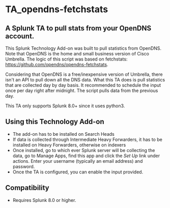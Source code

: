 # TA_opendns-fetchstats
## A Splunk TA to pull stats from your OpenDNS account.
This Splunk Technology Add-on was built to pull statistics from OpenDNS.  Note that OpenDNS is the home and small business version of Cisco Umbrella.  The logic of this script was based on fetchstats: https://github.com/opendns/opendns-fetchstats.

Considering that OpenDNS is a free/inexpensive version of Umbrella, there isn't an API to pull down all the DNS data.  What this TA does is pull statistics that are collected day by day basis.  It recommended to schedule the input once per day right after midnight.  The script pulls data from the previous day.

This TA only supports Splunk 8.0+ since it uses python3.

## Using this Technology Add-on

* The add-on has to be installed on Search Heads
* If data is collected through Intermediate Heavy Forwarders, it has to be installed on Heavy Forwarders, otherwise on indexers
* Once installed, go to which ever Splunk server will be collecting the data, go to Manage Apps, find this app and click the *Set Up* link under actions.  Enter your username (typically an email address) and password.
* Once the TA is configured, you can enable the input provided.

## Compatibility

* Requires Splunk 8.0 or higher.
